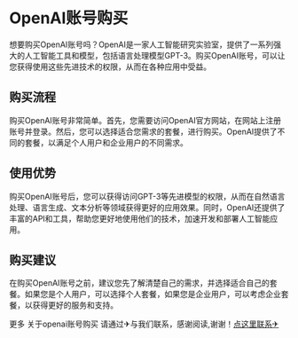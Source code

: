 # OpenAI账号购买

想要购买OpenAI账号吗？OpenAI是一家人工智能研究实验室，提供了一系列强大的人工智能工具和模型，包括语言处理模型GPT-3。购买OpenAI账号，可以让您获得使用这些先进技术的权限，从而在各种应用中受益。

## 购买流程

购买OpenAI账号非常简单。首先，您需要访问OpenAI官方网站，在网站上注册账号并登录。然后，您可以选择适合您需求的套餐，进行购买。OpenAI提供了不同的套餐，以满足个人用户和企业用户的不同需求。

## 使用优势

购买OpenAI账号后，您可以获得访问GPT-3等先进模型的权限，从而在自然语言处理、语言生成、文本分析等领域获得更好的应用效果。同时，OpenAI还提供了丰富的API和工具，帮助您更好地使用他们的技术，加速开发和部署人工智能应用。

## 购买建议

在购买OpenAI账号之前，建议您先了解清楚自己的需求，并选择适合自己的套餐。如果您是个人用户，可以选择个人套餐，如果您是企业用户，可以考虑企业套餐，以获得更好的服务和支持。

更多 关于openai账号购买 请通过✈与我们联系，感谢阅读,谢谢！[点这里联系✈](https://tg.k02.cc)